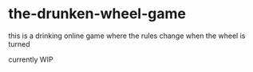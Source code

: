 # the-drunken-wheel-game
this is a drinking online game where the rules change when the wheel is turned

currently WIP